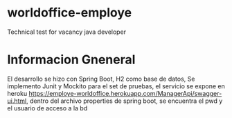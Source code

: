 # worldoffice-employe
Technical test for vacancy java developer

# Informacion Gneneral
El desarrollo se hizo con Spring Boot, H2 como  base de datos, Se implemento Junit y Mockito para el set de pruebas, el servicio se expone en heroku https://employe-worldoffice.herokuapp.com/ManagerApi/swagger-ui.html, dentro del archivo properties de spring boot, se encuentra el pwd y el usuario de acceso a la bd
